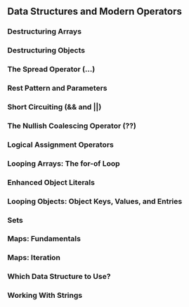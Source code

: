 ## Data Structures and Modern Operators

### Destructuring Arrays

### Destructuring Objects

### The Spread Operator (...)

### Rest Pattern and Parameters

### Short Circuiting (&& and ||)

### The Nullish Coalescing Operator (??)

### Logical Assignment Operators

### Looping Arrays: The for-of Loop

### Enhanced Object Literals

### Looping Objects: Object Keys, Values, and Entries

### Sets

### Maps: Fundamentals

### Maps: Iteration

### Which Data Structure to Use?

### Working With Strings
